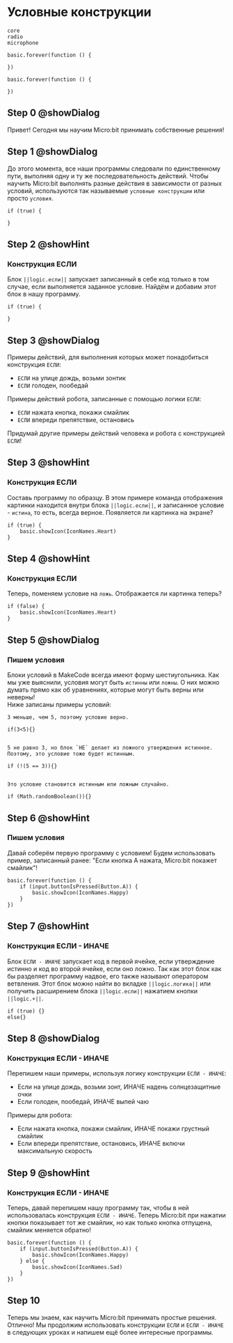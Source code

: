 # Условные конструкции

```package
core
radio
microphone
```

```template
basic.forever(function () {
	
})
```

```blocks
basic.forever(function () {
	
})
```
## Step 0 @showDialog
Привет! Сегодня мы научим Micro:bit принимать собственные решения!

## Step 1 @showDialog
До этого момента, все наши программы следовали по единственному пути, выполняя одну и ту же последовательность действий.
Чтобы научить Micro:bit выполнять разные действия в зависимости от разных условий, используются так называемые `условные конструкции` или просто `условия`.
```block
if (true) {
	
}
```
## Step 2 @showHint
### Конструкция ЕСЛИ
Блок ``||logic.если||`` запускает записанный в себе код только в том случае, если выполняется заданное условие. Найдём и добавим этот блок в нашу программу.
```block
if (true) {
	
}
```
## Step 3 @showDialog
Примеры действий, для выполнения которых может понадобиться конструкция `ЕСЛИ`:

- `ЕСЛИ` на улице дождь, возьми зонтик
- `ЕСЛИ` голоден, пообедай

Примеры действий робота, записанные с помощью логики `ЕСЛИ`:

- `ЕСЛИ` нажата кнопка, покажи смайлик
- `ЕСЛИ` впереди препятствие, остановись

Придумай другие примеры действий человека и робота с конструкцией `ЕСЛИ`!

## Step 3 @showHint
### Конструкция ЕСЛИ
Составь программу по образцу. В этом примере команда отображения картинки находится внутри блока ``||logic.если||``, и записанное условие - `истина`, то есть, всегда верное. Появляется ли картинка на экране?
```blocks
if (true) {
    basic.showIcon(IconNames.Heart)
}
```

## Step 4 @showHint
### Конструкция ЕСЛИ
Теперь, поменяем условие на `ложь`. Отображается ли картинка теперь?
```blocks
if (false) {
    basic.showIcon(IconNames.Heart)
}
```

## Step 5 @showDialog
### Пишем условия
Блоки условий в MakeCode всегда имеют форму шестиугольника. Как мы уже выяснили, условия могут быть `истинны` или `ложны`. О них можно думать прямо как об уравнениях, которые могут быть верны или неверны!  
Ниже записаны примеры условий:  
  
```hint
3 меньше, чем 5, поэтому условие верно.
```

```block
if(3<5){}
```
```hint
  
5 не равно 3, но блок `НЕ` делает из ложного утверждения истинное.
Поэтому, это условие тоже будет истинным.
```
```block
if (!(5 == 3)){}
```
```hint
  
Это условие становится истинным или ложным случайно.
```
```block
if (Math.randomBoolean()){}
```
## Step 6 @showHint
### Пишем условия
Давай соберём первую программу с условием! Будем использовать пример, записанный ранее: "Если кнопка А нажата, Micro:bit покажет смайлик"!
```block
basic.forever(function () {
    if (input.buttonIsPressed(Button.A)) {
        basic.showIcon(IconNames.Happy)
    }
})
```
## Step 7 @showHint
### Конструкция ЕСЛИ - ИНАЧЕ
Блок `ЕСЛИ - ИНАЧЕ` запускает код в первой ячейке, если утверждение истинно и код во второй ячейке, если оно ложно. Так как этот блок как бы разделяет программу надвое, его также называют оператором ветвления. 
Этот блок можно найти во вкладке ``||logic.логика||`` или получить расширением блока ``||logic.если||`` нажатием кнопки ``||logic.+||``.
```block
if (true) {}
else{}
```
## Step 8 @showDialog
### Конструкция ЕСЛИ - ИНАЧЕ
Перепишем наши примеры, используя логику конструкции `ЕСЛИ - ИНАЧЕ`:

- Если на улице дождь, возьми зонт, ИНАЧЕ надень солнцезащитные очки
- Если голоден, пообедай, ИНАЧЕ выпей чаю

Примеры для робота:

- Если нажата кнопка, покажи смайлик, ИНАЧЕ покажи грустный смайлик
- Если впереди препятствие, остановись, ИНАЧЕ включи максимальную скорость

## Step 9 @showHint
### Конструкция ЕСЛИ - ИНАЧЕ
Теперь, давай перепишем нашу программу так, чтобы в ней использовалась конструкция `ЕСЛИ - ИНАЧЕ`. Теперь Micro:bit при нажатии кнопки показывает тот же смайлик, но как только кнопка отпущена, смайлик меняется обратно!
```blocks
basic.forever(function () {
    if (input.buttonIsPressed(Button.A)) {
        basic.showIcon(IconNames.Happy)
    } else {
        basic.showIcon(IconNames.Sad)
    }
})
```
## Step 10
Теперь мы знаем, как научить Micro:bit принимать простые решения. Отлично! Мы продолжим использовать конструкции `ЕСЛИ` и `ЕСЛИ - ИНАЧЕ` в следующих уроках и напишем ещё более интересные программы.


